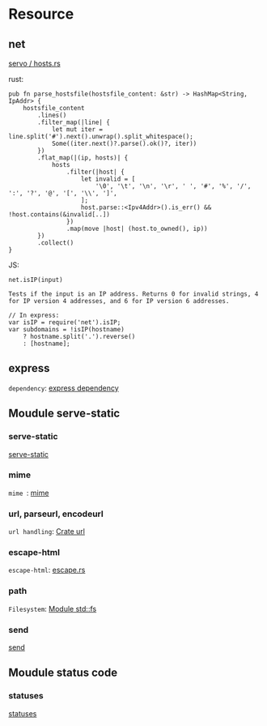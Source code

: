 # Resource

## net


[servo / hosts.rs](https://github.com/servo/servo/blob/master/components/net/hosts.rs)

rust:

```
pub fn parse_hostsfile(hostsfile_content: &str) -> HashMap<String, IpAddr> {
    hostsfile_content
        .lines()
        .filter_map(|line| {
            let mut iter = line.split('#').next().unwrap().split_whitespace();
            Some((iter.next()?.parse().ok()?, iter))
        })
        .flat_map(|(ip, hosts)| {
            hosts
                .filter(|host| {
                    let invalid = [
                        '\0', '\t', '\n', '\r', ' ', '#', '%', '/', ':', '?', '@', '[', '\\', ']',
                    ];
                    host.parse::<Ipv4Addr>().is_err() && !host.contains(&invalid[..])
                })
                .map(move |host| (host.to_owned(), ip))
        })
        .collect()
}

```
JS:

```
net.isIP(input)

Tests if the input is an IP address. Returns 0 for invalid strings, 4 for IP version 4 addresses, and 6 for IP version 6 addresses.

// In express:
var isIP = require('net').isIP;  
var subdomains = !isIP(hostname)
    ? hostname.split('.').reverse()
    : [hostname];

```

## express 

`dependency`: [express dependency](https://gist.github.com/rainy-me/b0ee1ac3dc12e2c610a54f7d079b68c4)

## Moudule serve-static

### serve-static

[serve-static](https://github.com/expressjs/serve-static)

### mime

`mime `: [mime](https://github.com/broofa/node-mime)

### url, parseurl, encodeurl

`url handling`: [Crate url](https://docs.rs/url/1.6.0/url/index.html)

### escape-html

`escape-html`: [escape.rs](https://github.com/rust-lang/rust/blob/master/src/librustdoc/html/escape.rs)

### path

`Filesystem`: [Module std::fs](https://doc.rust-lang.org/std/fs/index.html)

### send

[send](https://github.com/pillarjs/send)

## Moudule status code

### statuses

[statuses](https://github.com/jshttp/statuses)
